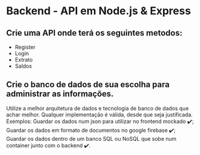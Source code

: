 # Backend - API em Node.js & Express

## Crie uma API onde terá os seguintes metodos:

* Register
* Login
* Extrato
* Saldos

## Crie o banco de dados de sua escolha para administrar as informações.

Utilize a melhor arquitetura de dados e tecnologia de banco de dados que achar melhor.
Qualquer implementação é válida, desde que seja justificada. Exemplos: Guardar os dados num json para utilizar no frontend mockado :heavy_check_mark:; Guardar os dados em formato de documentos no google firebase :heavy_check_mark:; Guardar os dados dentro de um banco SQL ou NoSQL que sobe num container junto com o backend :heavy_check_mark:.
